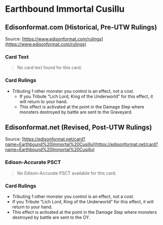 # Earthbound Immortal Cusillu

## Edisonformat.com (Historical, Pre-UTW Rulings)

Source: [https://www.edisonformat.com/rulings](https://www.edisonformat.com/rulings)

### Card Text

> No card text found for this card.

### Card Rulings

*   Tributing 1 other monster you control is an effect, not a cost.
    *   If you Tribute “Lich Lord, King of the Underworld” for this effect, it will return to your hand.
    *   This effect is activated at the point in the Damage Step where monsters destroyed by battle are sent to the Graveyard.

## Edisonformat.net (Revised, Post-UTW Rulings)

Source: [https://edisonformat.net/card?name=Earthbound%20Immortal%20Cusillu](https://edisonformat.net/card?name=Earthbound%20Immortal%20Cusillu)

### Edison-Accurate PSCT

> No Edison-Accurate PSCT available for this card.

### Card Rulings

*   Tributing 1 other monster you control is an effect, not a cost.
*   If you Tribute “Lich Lord, King of the Underworld” for this effect, it will return to your hand.
*   This effect is activated at the point in the Damage Step where monsters destroyed by battle are sent to the GY.
            